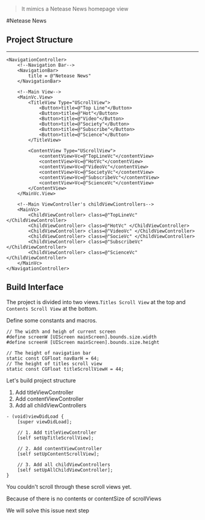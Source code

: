 <link rel="stylesheet" href="/Users/hanxiaoyu/Documents/highlight/styles/xcode.css">
<script src="/Users/hanxiaoyu/Documents/highlight/highlight.pack.js"></script>
<script>hljs.initHighlightingOnLoad();</script>

>It mimics a Netease News homepage view

#Netease News

## Project Structure
---
```
<NavigationController>
	<!--Navigation Bar-->
	<NavigationBar>
		title = @"Netease News"
	</NavigationBar>
	
	<!--Main View-->
	<MainVc.View>
		<TitleView Type="UScrollView">
			<Button>title=@"Top Line"</Button>
			<Button>title=@"Hot"</Button>
			<Button>title=@"Video"</Button>
			<Button>title=@"Society"</Button>
			<Button>title=@"Subscribe"</Button>
			<Button>title=@"Science"</Button>
		</TitleView>
		
		<ContentView Type="UScrollView">	
			<contentView>Vc=@"TopLineVc"</contentView>
			<contentView>Vc=@"HotVc"</contentView>
			<contentView>Vc=@"VideoVc"</contentView>
			<contentView>Vc=@"SocietyVc"</contentView>
			<contentView>Vc=@"SubscribeVc"</contentView>
			<contentView>Vc=@"ScienceVc"</contentView>
		</ContentView>
	</MainVc.View>
	
	<!--Main ViewController's childViewCiontrollers-->
	<MainVc>
		<ChildViewController> class=@"TopLineVc" </ChildViewController>
		<ChildViewController> class=@"HotVc" </ChildViewController>
		<ChildViewController> class=@"VideoVc" </ChildViewController>
		<ChildViewController> class=@"SocieVc" </ChildViewController>
		<ChildViewController> class=@"SubscribeVc" </ChildViewController>
		<ChildViewController> class=@"ScienceVc" </ChildViewController>
	</MainVc>
</NavigationController>

```

Build Interface
---
The project is divided into two views.`Titles Scroll View` at the top and `Contents Scroll View` at the bottom.

Define some constants and macros.

```
// The width and heigh of current screen
#define screenW [UIScreen mainScreen].bounds.size.width
#define screenH [UIScreen mainScreen].bounds.size.height

// The height of navigation bar
static const CGFloat navBarH = 64; 
// The height of titles scroll view
static const CGFloat titleScrollViewH = 44; 
```


Let's build project structure

1. Add titleViewController
2. Add contentViewController
3. Add all childViewControllers


```
- (void)viewDidLoad {
    [super viewDidLoad];
    
    // 1. Add titleViewController
    [self setUpTitleScrollView];
    
    // 2. Add contentViewController
    [self setUpContentScrollView];
    
    // 3. Add all childViewControllers
    [self setUpAllChildViewController];    
}

```


You couldn't scroll through these scroll views yet.

Because of there is no contents or contentSize of scrollViews

We will solve this issue next step
